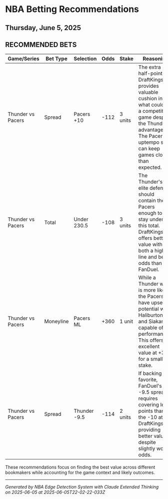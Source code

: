 # NBA Betting Recommendations
## Thursday, June 5, 2025

## RECOMMENDED BETS
| Game/Series | Bet Type | Selection | Odds | Stake | Reasoning |
|-------------|----------|-----------|------|-------|-----------|
| Thunder vs Pacers | Spread | Pacers +10 | -112 | 3 units | The extra half-point at DraftKings provides valuable cushion in what could be a competitive game despite the Thunder's advantages. The Pacers' uptempo style can keep games closer than expected. |
| Thunder vs Pacers | Total | Under 230.5 | -108 | 3 units | The Thunder's elite defense should contain the Pacers enough to stay under this total. DraftKings offers better value with both a higher line and better odds than FanDuel. |
| Thunder vs Pacers | Moneyline | Pacers ML | +360 | 1 unit | While a Thunder win is more likely, the Pacers have upset potential with Haliburton and Siakam capable of big performances. This offers excellent value at +360 for a small stake. |
| Thunder vs Pacers | Spread | Thunder -9.5 | -114 | 2 units | If backing the favorite, FanDuel's -9.5 spread requires covering less points than the -10 at DraftKings, providing better value despite slightly worse odds. |

These recommendations focus on finding the best value across different bookmakers while accounting for the game context and likely outcomes.

---
*Generated by NBA Edge Detection System with Claude Extended Thinking on 2025-06-05 at 2025-06-05T22-02-22-033Z*
